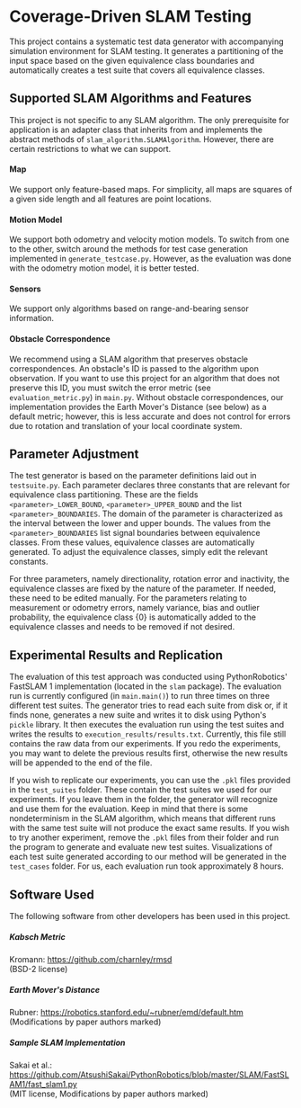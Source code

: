 # Coverage-Driven SLAM Testing

This project contains a systematic test data generator with accompanying simulation environment for SLAM testing. It generates a partitioning of the input space based on the given equivalence class boundaries and automatically creates a test suite that covers all equivalence classes.

## Supported SLAM Algorithms and Features

This project is not specific to any SLAM algorithm. The only prerequisite for application is an adapter class that inherits from and implements the abstract methods of ``slam_algorithm.SLAMAlgorithm``. However, there are certain restrictions to what we can support.

#### Map

We support only feature-based maps. For simplicity, all maps are squares of a given side length and all features are point locations.

#### Motion Model

We support both odometry and velocity motion models. To switch from one to the other, switch around the methods for test case generation implemented in ``generate_testcase.py``. However, as the evaluation was done with the odometry motion model, it is better tested.

#### Sensors

We support only algorithms based on range-and-bearing sensor information.

#### Obstacle Correspondence

We recommend using a SLAM algorithm that preserves obstacle correspondences. An obstacle's ID is passed to the algorithm upon observation. If you want to use this project for an algorithm that does not preserve this ID, you must switch the error metric (see ``evaluation_metric.py``) in ``main.py``. Without obstacle correspondences, our implementation provides the Earth Mover's Distance (see below) as a default metric; however, this is less accurate and does not control for errors due to rotation and translation of your local coordinate system.

## Parameter Adjustment

The test generator is based on the parameter definitions laid out in `testsuite.py`. Each parameter declares three constants that are relevant for equivalence class partitioning. These are the fields `<parameter>_LOWER_BOUND`, `<parameter>_UPPER_BOUND` and the list `<parameter>_BOUNDARIES`. The domain of the parameter is characterized as the interval between the lower and upper bounds. The values from the `<parameter>_BOUNDARIES` list signal boundaries between equivalence classes. From these values, equivalence classes are automatically generated. To adjust the equivalence classes, simply edit the relevant constants.

For three parameters, namely directionality, rotation error and inactivity, the equivalence classes are fixed by the nature of the parameter. If needed, these need to be edited manually. For the parameters relating to measurement or odometry errors, namely variance, bias and outlier probability, the equivalence class {0} is automatically added to the equivalence classes and needs to be removed if not desired.

## Experimental Results and Replication

The evaluation of this test approach was conducted using PythonRobotics' FastSLAM 1 implementation (located in the `slam` package). The evaluation run is currently configured (in `main.main()`) to run three times on three different test suites. The generator tries to read each suite from disk or, if it finds none, generates a new suite and writes it to disk using Python's `pickle` library. It then executes the evaluation run using the test suites and writes the results to `execution_results/results.txt`. Currently, this file still contains the raw data from our experiments. If you redo the experiments, you may want to delete the previous results first, otherwise the new results will be appended to the end of the file.

If you wish to replicate our experiments, you can use the `.pkl` files provided in the `test_suites` folder. These contain the test suites we used for our experiments. If you leave them in the folder, the generator will recognize and use them for the evaluation. Keep in mind that there is some nondeterminism in the SLAM algorithm, which means that different runs with the same test suite will not produce the exact same results. If you wish to try another experiment, remove the `.pkl` files from their folder and run the program to generate and evaluate new test suites. Visualizations of each test suite generated according to our method will be generated in the `test_cases` folder. For us, each evaluation run took approximately 8 hours.

## Software Used

The following software from other developers has been used in this project.

##### Kabsch Metric
Kromann: https://github.com/charnley/rmsd <br>
(BSD-2 license)

##### Earth Mover's Distance
Rubner: https://robotics.stanford.edu/~rubner/emd/default.htm <br>
(Modifications by paper authors marked)

##### Sample SLAM Implementation
Sakai et al.: https://github.com/AtsushiSakai/PythonRobotics/blob/master/SLAM/FastSLAM1/fast_slam1.py <br>
(MIT license, Modifications by paper authors marked)
